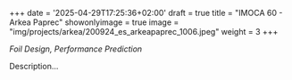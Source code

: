 +++
date = '2025-04-29T17:25:36+02:00'
draft = true
title = "IMOCA 60 - Arkea Paprec"
showonlyimage = true
image = "img/projects/arkea/200924_es_arkeapaprec_1006.jpeg"
weight = 3
+++

*Foil Design, Performance Prediction*

<!--more-->

Description...

